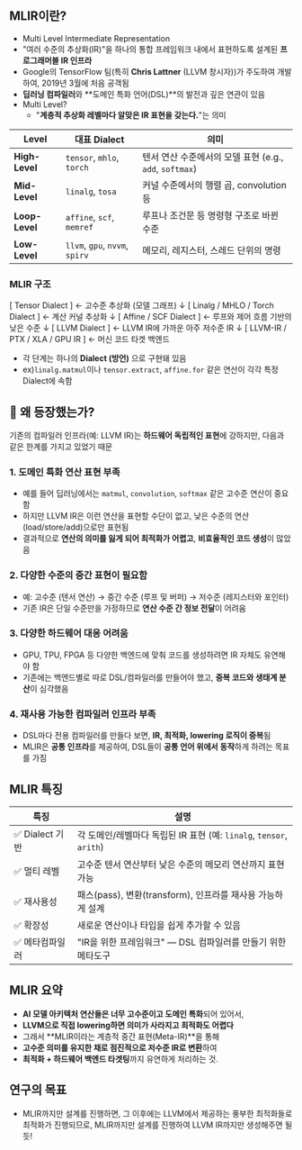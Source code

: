 ## MLIR이란?
- Multi Level Intermediate Representation
- "여러 수준의 추상화(IR)"을 하나의 통합 프레임워크 내에서 표현하도록 설계된 **프로그래머블 IR 인프라**
- Google의 TensorFlow 팀(특히 **Chris Lattner** (LLVM 창시자))가 주도하여 개발하여, 2019년 3월에 처음 공객됨
- **딥러닝 컴파일러**와 **도메인 특화 언어(DSL)**의 발전과 깊은 연관이 있음
- Multi Level?
	- "**계층적 추상화 레벨마다 알맞은 IR 표현을 갖는다.**"는 의미

| Level          | 대표 Dialect                     | 의미                                         |
| -------------- | ------------------------------ | ------------------------------------------ |
| **High-Level** | `tensor`, `mhlo`, `torch`      | 텐서 연산 수준에서의 모델 표현 (e.g., `add`, `softmax`) |
| **Mid-Level**  | `linalg`, `tosa`               | 커널 수준에서의 행렬 곱, convolution 등               |
| **Loop-Level** | `affine`, `scf`, `memref`      | 루프나 조건문 등 명령형 구조로 바뀐 수준                    |
| **Low-Level**  | `llvm`, `gpu`, `nvvm`, `spirv` | 메모리, 레지스터, 스레드 단위의 명령                      |

### MLIR 구조

[ Tensor Dialect ] ← 고수준 추상화 (모델 그래프)
      ↓
[ Linalg / MHLO / Torch Dialect ] ← 계산 커널 추상화
      ↓
[ Affine / SCF Dialect ] ← 루프와 제어 흐름 기반의 낮은 수준
      ↓
[ LLVM Dialect ] ← LLVM IR에 가까운 아주 저수준 IR
      ↓
[ LLVM-IR / PTX / XLA / GPU IR ] ← 머신 코드 타겟 백엔드

- 각 단계는 하나의 **Dialect (방언)** 으로 구현돼 있음
- ex)`linalg.matmul`이나 `tensor.extract`, `affine.for` 같은 연산이 각각 특정 Dialect에 속함

## 🧭 왜 등장했는가?

기존의 컴파일러 인프라(예: LLVM IR)는 **하드웨어 독립적인 표현**에 강하지만, 다음과 같은 한계를 가지고 있었기 때문

### 1. **도메인 특화 연산 표현 부족**

- 예를 들어 딥러닝에서는 `matmul`, `convolution`, `softmax` 같은 고수준 연산이 중요함
- 하지만 LLVM IR은 이런 연산을 표현할 수단이 없고, 낮은 수준의 연산(load/store/add)으로만 표현됨
- 결과적으로 **연산의 의미를 잃게 되어 최적화가 어렵고**, **비효율적인 코드 생성**이 많았음

### 2. **다양한 수준의 중간 표현이 필요함**

- 예: 고수준 (텐서 연산) → 중간 수준 (루프 및 버퍼) → 저수준 (레지스터와 포인터)
- 기존 IR은 단일 수준만을 가정하므로 **연산 수준 간 정보 전달**이 어려움

### 3. **다양한 하드웨어 대응 어려움**

- GPU, TPU, FPGA 등 다양한 백엔드에 맞춰 코드를 생성하려면 IR 자체도 유연해야 함
- 기존에는 백엔드별로 따로 DSL/컴파일러를 만들어야 했고, **중복 코드와 생태계 분산**이 심각했음

### 4. **재사용 가능한 컴파일러 인프라 부족**

- DSL마다 전용 컴파일러를 만들다 보면, **IR, 최적화, lowering 로직이 중복**됨
- MLIR은 **공통 인프라**를 제공하여, DSL들이 **공통 언어 위에서 동작**하게 하려는 목표를 가짐

## MLIR 특징

|특징|설명|
|---|---|
|✅ Dialect 기반|각 도메인/레벨마다 독립된 IR 표현 (예: `linalg`, `tensor`, `arith`)|
|✅ 멀티 레벨|고수준 텐서 연산부터 낮은 수준의 메모리 연산까지 표현 가능|
|✅ 재사용성|패스(pass), 변환(transform), 인프라를 재사용 가능하게 설계|
|✅ 확장성|새로운 연산이나 타입을 쉽게 추가할 수 있음|
|✅ 메타컴파일러|"IR을 위한 프레임워크" — DSL 컴파일러를 만들기 위한 메타도구|

## MLIR 요약

- **AI 모델 아키텍처 연산들은 너무 고수준이고 도메인 특화**되어 있어서,  
- **LLVM으로 직접 lowering하면 의미가 사라지고 최적화도 어렵다**  
- 그래서 **MLIR이라는 계층적 중간 표현(Meta-IR)**을 통해  
- **고수준 의미를 유지한 채로 점진적으로 저수준 IR로 변환**하여  
- **최적화 + 하드웨어 백엔드 타겟팅**까지 유연하게 처리하는 것.

## 연구의 목표
- MLIR까지만 설계를 진행하면, 그 이후에는 LLVM에서 제공하는 풍부한 최적화들로 최적화가 진행되므로, MLIR까지만 설계를 진행하여 LLVM IR까지만 생성해주면 될 듯!